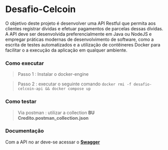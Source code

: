 # Desafio-Celcoin
O objetivo deste projeto é desenvolver 
uma API Restful que permita aos clientes registrar
dívidas e efetuar pagamentos de parcelas dessas dívidas. A API deve ser desenvolvida
preferencialmente em Java ou NodeJS e empregar práticas modernas de desenvolvimento
de software, como a escrita de testes automatizados e a utilização de contêineres Docker
para facilitar o a execução da aplicação em qualquer ambiente.

### Como executar
> Passo 1 : Instalar o docker-engine

> Passo 2 : executar o seguinte comando ```docker rmi -f desafio-celcoin-api && docker compose up```

### Como testar
> Via postman : utilizar a collection **BU Credito.postman_collection.json**

### Documentação

Com a API no ar deve-se acessar o **[Swagger](http://localhost:8080)**


 

